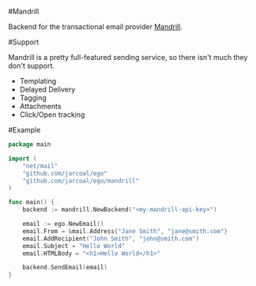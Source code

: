 #Mandrill

Backend for the transactional email provider [Mandrill](http://mandrill.com/).

#Support

Mandrill is a pretty full-featured sending service, so there isn't much they don't support.

* Templating
* Delayed Delivery
* Tagging
* Attachments
* Click/Open tracking

#Example

```go
package main

import (
	"net/mail"
	"github.com/jarcoal/ego"
	"github.com/jarcoal/ego/mandrill"
)

func main() {
	backend := mandrill.NewBackend("<my-mandrill-api-key>")

	email := ego.NewEmail()
	email.From = &mail.Address{"Jane Smith", "jane@smith.com"}
	email.AddRecipient("John Smith", "john@smith.com")
	email.Subject = "Hello World"
	email.HTMLBody = "<h1>Hello World</h1>"

	backend.SendEmail(email)
}
```